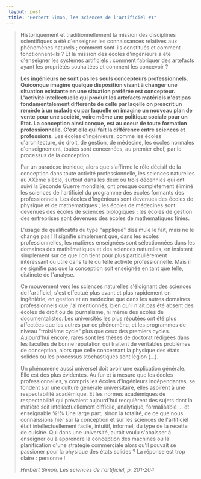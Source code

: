 ```yaml
---
 layout: post
 title: "Herbert Simon, les sciences de l'artificiel #1"
---
```


<blockquote>

Historiquement et traditionnellement la mission des disciplines scientifiques a été d'enseigner les connaissances relatives aux phénomènes naturels ; comment sont-ils constitués et comment fonctionnent-ils ? Et la mission des écoles d'ingénieurs a été d'enseigner les systèmes artificiels : comment fabriquer des artefacts ayant les propriétés souhaitées et comment les concevoir ?

<strong>Les ingénieurs ne sont pas les seuls concepteurs professionnels. Quiconque imagine quelque disposition visant à changer une situation existante en une situation préférée est concepteur. L'activité intellectuelle qui produit les artefacts matériels n'est pas fondamentalement différente de celle par laqelle on prescrit un remède à un malade ou par laquelle on imagine un nouveau plan de vente pour une société, voire même une politique sociale pour un Etat. La conception ainsi conçue, est au coeur de toute formation professionnelle. C'est elle qui fait la différence entre sciences et professions.</strong> Les écoles d'ingénieurs, comme les écoles d'architecture, de droit, de gestion, de médecine, les écoles normales d'enseignement, toutes sont concernées, au premier chef, par le processus de la conception.

Par un paradoxe ironique, alors que s'affirme le rôle décisif de la conception dans toute activité professionnelle, les sciences naturelles au XXème siècle, surtout dans les deux ou trois décennies qui ont suivi la Seconde Guerre mondiale, ont presque complètement éliminé les sciences de l'artificiel du programme des écoles formants des professionnels. Les écoles d'ingénieurs sont devenues des écoles de physique et de mathématiques ; les écoles de médecines sont devenues des écoles de sciences biologiques ; les écoles de gestion des entreprises sont devenues des écoles de mathématiques finies.

L'usage de qualificatifs du type "appliqué" dissimule le fait, mais ne le change pas ! Il signifie simplement que, dans les écoles professionnelles, les matières enseignées sont sélectionnées dans les domaines des mathématiques et des sciences naturelles, en insistant simplement sur ce que l'on tient pour plus particulièrement intéressant ou utile dans telle ou telle activité professionnelle. Mais il ne signifie pas que la conception soit enseignée en tant que telle, distincte de l'analyse.

Ce mouvement vers les sciences naturelles s'éloignant des sciences de l'artificiel, s'est effectué plus avant et plus rapidement en ingéniérie, en gestion et en médecine que dans les autres domaines professionnels que j'ai mentionnés, bien qu'il n'ait pas été absent des écoles de droit ou de journalisme, ni même des écoles de documentalistes. Les universités les plus réputées ont été plus affectées que les autres par ce phénomène, et les programmes de niveau "troisième cycle" plus que ceux des premiers cycles. Aujourd'hui encore, rares sont les thèses de doctorat rédigées dans les facultés de bonne réputation qui traitent de véritables problèmes de conception, alors que celle concernant la physique des états solides ou les processus stochastiques sont légion (...).

Un phénomène aussi universel doit avoir une explication générale. Elle est des plus évidentes. Au fur et à mesure que les écoles professionnelles, y compris les écoles d'ingénieurs indépendantes, se fondent sur une culture générale universitaire, elles aspirent à une respectabilité académique. Et les normes académiques de respectabilité qui prévalent aujourd'hui recquièrent des sujets dont la matière soit intellectuellement difficile, analytique, formalisable ... et enseignable %!% Une large part, sinon la totalité, de ce que nous connaissions hier sur la conception et sur les sciences de l'artificiel était intellectuellement facile, intuitif, informel, du type de la recette de cuisine. Qui dans une université, aurait voulu s'abaisser à enseigner ou à apprendre la conception des machines ou la planification d'une stratégie commerciale alors qu'il pouvait se passioner pour la physique des états solides ? La réponse est trop claire : personne !

<cite>Herbert Simon, Les sciences de l'artificiel, p. 201-204</cite></blockquote>
